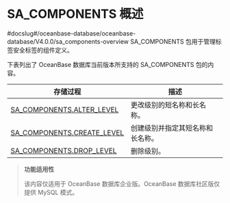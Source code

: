 SA_COMPONENTS 概述 
=====================================
#docslug#/oceanbase-database/oceanbase-database/V4.0.0/sa_components-overview
SA_COMPONENTS 包用于管理标签安全标签的组件定义。

下表列出了 OceanBase 数据库当前版本所支持的 SA_COMPONENTS 包的内容。


|                                   存储过程                                    |      **描述**      |
|---------------------------------------------------------------------------|------------------|
| [SA_COMPONENTS.ALTER_LEVEL](../3.sa_components-tag-package/2.sa_components-alter_level.md)  | 更改级别的短名称和长名称。    |
| [SA_COMPONENTS.CREATE_LEVEL](../3.sa_components-tag-package/3.sa_components-create_level.md) | 创建级别并指定其短名称和长名称。 |
| [SA_COMPONENTS.DROP_LEVEL](../3.sa_components-tag-package/4.sa_components-drop_level.md)   | 删除级别。            |


>**功能适用性**
>
>该内容仅适用于 OceanBase 数据库企业版。OceanBase 数据库社区版仅提供 MySQL 模式。

